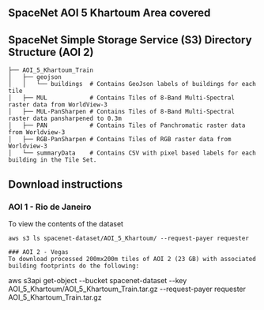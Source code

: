 ## SpaceNet AOI 5 Khartoum Area covered
<script src="https://embed.github.com/view/geojson/SpaceNetChallenge/utilities/spacenetV3/spacenetutilities/datasets/AOI_5_Khartoum/AOI_5_Khartoum_SrcTindexex.geojson"></script>


## SpaceNet Simple Storage Service (S3) Directory Structure (AOI 2)
```
├── AOI_5_Khartoum_Train
│   ├── geojson
│   │   └── buildings  # Contains GeoJson labels of buildings for each tile
│   ├── MUL            # Contains Tiles of 8-Band Multi-Spectral raster data from WorldView-3
│   ├── MUL-PanSharpen # Contains Tiles of 8-Band Multi-Spectral raster data pansharpened to 0.3m
│   ├── PAN            # Contains Tiles of Panchromatic raster data from Worldview-3
│   ├── RGB-PanSharpen # Contains Tiles of RGB raster data from Worldview-3
│   └── summaryData    # Contains CSV with pixel based labels for each building in the Tile Set.
```
## Download instructions

### AOI 1 - Rio de Janeiro
To view the contents of the dataset
```commandline
aws s3 ls spacenet-dataset/AOI_5_Khartoum/ --request-payer requester
```

```
### AOI 2 - Vegas
To download processed 200mx200m tiles of AOI 2 (23 GB) with associated building footprints do the following:
```
aws s3api get-object --bucket spacenet-dataset --key AOI_5_Khartoum/AOI_5_Khartoum_Train.tar.gz --request-payer requester AOI_5_Khartoum_Train.tar.gz
```